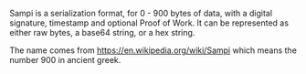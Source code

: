 Sampi is a serialization format, for 0 - 900 bytes of data, with a digital signature, timestamp and optional Proof of Work. It can be represented as either raw bytes, a base64 string, or a hex string.

The name comes from https://en.wikipedia.org/wiki/Sampi which means the number 900 in ancient greek.